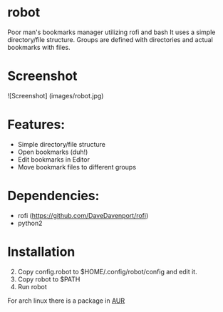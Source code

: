 # robot

Poor man's bookmarks manager utilizing rofi and bash
It uses a simple directory/file structure.
Groups are defined with directories and actual bookmarks with files.

# Screenshot
![Screenshot]
(images/robot.jpg)

# Features:

* Simple directory/file structure
* Open bookmarks (duh!)
* Edit bookmarks in Editor
* Move bookmark files to different groups

# Dependencies:

* rofi (https://github.com/DaveDavenport/rofi)
* python2

# Installation

2. Copy config.robot to $HOME/.config/robot/config and edit it.
3. Copy robot to $PATH
4. Run robot

For arch linux there is a package in [AUR](https://aur.archlinux.org/packages/robot-git/)
